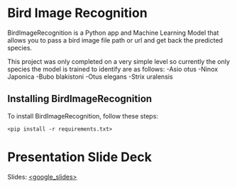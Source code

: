 # Bird Image Recognition

BirdImageRecognition is a Python app and Machine Learning Model that allows you to pass a bird image file path or url and get back the predicted species.

This project was only completed on a very simple level so currently the only species the model is trained to identify are as follows:
-Asio otus
-Ninox Japonica
-Bubo blakistoni
-Otus elegans
-Strix uralensis

## Installing BirdImageRecognition

To install BirdImageRecognition, follow these steps:

```
<pip install -r requirements.txt>
```

# Presentation Slide Deck
Slides: [<google_slides>](<https://docs.google.com/presentation/d/1SY2lq3x1mPxDGYH25CfF5apq2GkaCg2b6weD8d7hgbs/edit?usp=sharing>)
